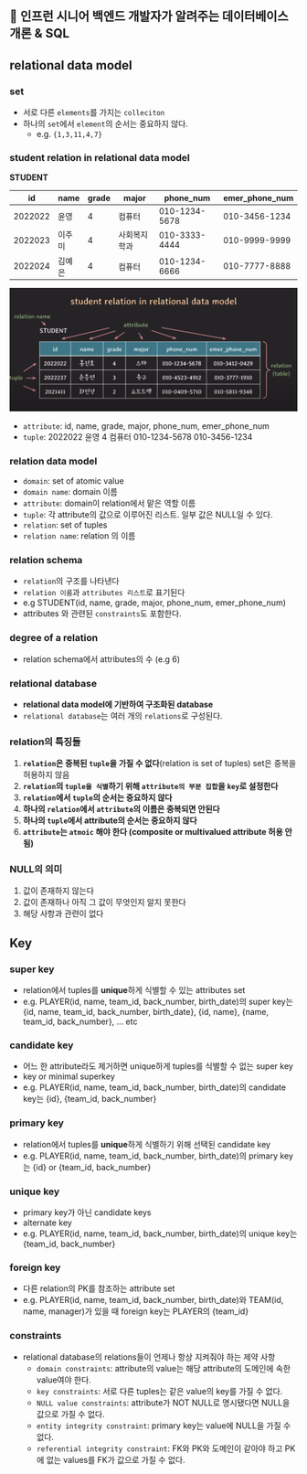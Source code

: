 ## :pushpin: 인프런 시니어 백엔드 개발자가 알려주는 데이터베이스 개론 & SQL

## relational data model
### set
- 서로 다른 `elements`를 가지는 `colleciton`
- 하나의 `set`에서 `element`의 순서는 중요하지 않다.
  - e.g. `{1,3,11,4,7}`

### student relation in relational data model
**STUDENT**

| id | name | grade | major | phone_num | emer_phone_num |
| --- | --- | --- | --- | --- | --- |
| 2022022 | 윤영 | 4 | 컴퓨터 | 010-1234-5678 | 010-3456-1234 |
| 2022023 | 이주미 | 4 | 사회복지학과 | 010-3333-4444 | 010-9999-9999 |
| 2022024 | 김예은 | 4 | 컴퓨터 | 010-1234-6666 | 010-7777-8888 |

![](../images/relation.png)
- `attribute`: id, name, grade, major, phone_num, emer_phone_num
- `tuple`: 2022022 윤영 4 컴퓨터 010-1234-5678 010-3456-1234

### relation data model
- `domain`: set of atomic value
- `domain name`: domain 이름
- `attribute`: domain이 relation에서 맡은 역할 이름
- `tuple`: 각 attribute의 값으로 이루어진 리스트. 일부 값은 NULL일 수 있다.
- `relation`: set of tuples
- `relation name`: relation 의 이름 

### relation schema
- `relation`의 구조를 나타낸다
- `relation 이름`과 `attributes 리스트`로 표기된다
- e.g STUDENT(id, name, grade, major, phone_num, emer_phone_num)
- attributes 와 관련된 `constraints`도 포함한다.

### degree of a relation
- relation schema에서 attributes의 수 (e.g 6)

### relational database
- **relational data model에 기반하여 구조화된 database**
- `relational database`는 여러 개의 `relations`로 구성된다.

### relation의 특징들
1. **`relation`은 중복된 `tuple`을 가질 수 없다**(relation is set of tuples) set은 중복을 허용하지 않음 
2. **`relation`의 `tuple을 식별`하기 위해 `attribute의 부분 집합`을 `key`로 설정한다**
3. **`relation`에서 `tuple`의 순서는 중요하지 않다**
4. **하나의 `relation`에서 `attribute`의 이름은 중복되면 안된다**
5. **하나의 `tuple`에서 attribute의 순서는 중요하지 않다**
6. **`attribute`는 `atmoic` 해야 한다 (composite or multivalued attribute 허용 안됨)**

### NULL의 의미
1. 값이 존재하지 않는다
2. 값이 존재하나 아직 그 값이 무엇인지 알지 못한다
3. 해당 사항과 관련이 없다

## Key
### super key
- relation에서 tuples를 **unique**하게 식별할 수 있는 attributes set
- e.g. PLAYER(id, name, team_id, back_number, birth_date)의 super key는
{id, name, team_id, back_number, birth_date}, {id, name}, {name, team_id, back_number}, ... etc

### candidate key
- 어느 한 attribute라도 제거하면 unique하게 tuples를 식별할 수 없는 super key
- key or minimal superkey
- e.g. PLAYER(id, name, team_id, back_number, birth_date)의 candidate key는
{id}, {team_id, back_number}

### primary key
- relation에서 tuples를 **unique**하게 식별하기 위해 선택된 candidate key
-  e.g. PLAYER(id, name, team_id, back_number, birth_date)의 primary key는
{id} or {team_id, back_number}

### unique key
- primary key가 아닌 candidate keys
- alternate key
- e.g. PLAYER(id, name, team_id, back_number, birth_date)의 unique key는
{team_id, back_number}

### foreign key
- 다른 relation의 PK를 참조하는 attribute set
- e.g. PLAYER(id, name, team_id, back_number, birth_date)와 TEAM(id, name, manager)가 있을 때
foreign key는 PLAYER의 {team_id}

### constraints
- relational database의 relations들이 언제나 항상 지켜줘야 하는 제약 사항
  - `domain constraints`: attribute의 value는 해당 attribute의 도메인에 속한 value여야 한다.
  - `key constraints`: 서로 다른 tuples는 같은 value의 key를 가질 수 없다.
  - `NULL value constraints`: attribute가 NOT NULL로 명시됐다면 NULL을 값으로 가질 수 없다.
  - `entity integrity constraint`: primary key는 value에 NULL을 가질 수 없다.
  - `referential integrity constraint`: FK와 PK와 도메인이 같아야 하고 PK에 없는 values를 FK가 값으로 가질 수 없다.